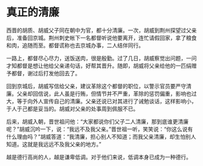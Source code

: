 # 真正的清廉

西晋的胡质、胡威父子同在朝中为官，都十分清廉。一次，胡威到荆州探望过父亲后，准备回京城。荆州刺史帐下一名都督听说他要离开，连忙请假回家，拿了粮食和肉，追随而至。都督谎称也去京城办事，二人结伴同行。 

一路上，都督尽心尽力，送饭送肉，很是殷勤。过了几日，胡威察觉出问题，一问才知都督是想让他给父亲递句话，好帮其晋升。随即，胡威将父亲给他的一匹绢赠予都督，谢过后打发他回去了。 

回到京城后，胡威写信给父亲，建议革除这个都督的职位，以警示官员要严守清廉。父亲却回信说，此人虽是行贿，但情节并不严重，革除的惩罚偏重，影响也过大，等于向外人宣传自己的清廉。父亲还说已对其进行了诫勉谈话，这样影响小，于人于己都是妥当的。胡威对父亲的处事周到佩服不已。 

后来，胡威入朝，晋世祖问他：“大家都说你们父子二人清廉，那到底谁更清廉呢？”胡威沉吟一下，说：“我远不及我父亲。”晋世祖一听，笑笑说：“你这么说有什么理由吗？”胡威答道：“我清廉，担心别人不知道；而我父亲清廉，却生怕别人知道。这就是我远远不及我父亲的地方。” 

越是德行高尚的人，越是谦卑低调。对于他们来说，低调本身已成为一种德行。